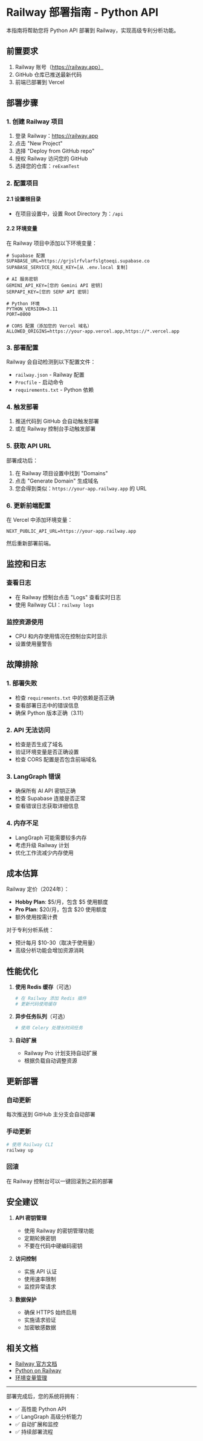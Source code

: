 # Railway 部署指南 - Python API

本指南将帮助您将 Python API 部署到 Railway，实现高级专利分析功能。

## 前置要求

1. Railway 账号（https://railway.app）
2. GitHub 仓库已推送最新代码
3. 前端已部署到 Vercel

## 部署步骤

### 1. 创建 Railway 项目

1. 登录 Railway：https://railway.app
2. 点击 "New Project"
3. 选择 "Deploy from GitHub repo"
4. 授权 Railway 访问您的 GitHub
5. 选择您的仓库：`reExamTest`

### 2. 配置项目

#### 2.1 设置根目录
- 在项目设置中，设置 Root Directory 为：`/api`

#### 2.2 环境变量
在 Railway 项目中添加以下环境变量：

```env
# Supabase 配置
SUPABASE_URL=https://grjslrfvlarfslgtoeqi.supabase.co
SUPABASE_SERVICE_ROLE_KEY=[从 .env.local 复制]

# AI 服务密钥
GEMINI_API_KEY=[您的 Gemini API 密钥]
SERPAPI_KEY=[您的 SERP API 密钥]

# Python 环境
PYTHON_VERSION=3.11
PORT=8000

# CORS 配置（添加您的 Vercel 域名）
ALLOWED_ORIGINS=https://your-app.vercel.app,https://*.vercel.app
```

### 3. 部署配置

Railway 会自动检测到以下配置文件：
- `railway.json` - Railway 配置
- `Procfile` - 启动命令
- `requirements.txt` - Python 依赖

### 4. 触发部署

1. 推送代码到 GitHub 会自动触发部署
2. 或在 Railway 控制台手动触发部署

### 5. 获取 API URL

部署成功后：
1. 在 Railway 项目设置中找到 "Domains"
2. 点击 "Generate Domain" 生成域名
3. 您会得到类似：`https://your-app.railway.app` 的 URL

### 6. 更新前端配置

在 Vercel 中添加环境变量：
```
NEXT_PUBLIC_API_URL=https://your-app.railway.app
```

然后重新部署前端。

## 监控和日志

### 查看日志
- 在 Railway 控制台点击 "Logs" 查看实时日志
- 使用 Railway CLI：`railway logs`

### 监控资源使用
- CPU 和内存使用情况在控制台实时显示
- 设置使用量警告

## 故障排除

### 1. 部署失败
- 检查 `requirements.txt` 中的依赖是否正确
- 查看部署日志中的错误信息
- 确保 Python 版本正确（3.11）

### 2. API 无法访问
- 检查是否生成了域名
- 验证环境变量是否正确设置
- 检查 CORS 配置是否包含前端域名

### 3. LangGraph 错误
- 确保所有 AI API 密钥正确
- 检查 Supabase 连接是否正常
- 查看错误日志获取详细信息

### 4. 内存不足
- LangGraph 可能需要较多内存
- 考虑升级 Railway 计划
- 优化工作流减少内存使用

## 成本估算

Railway 定价（2024年）：
- **Hobby Plan**: $5/月，包含 $5 使用额度
- **Pro Plan**: $20/月，包含 $20 使用额度
- 额外使用按需计费

对于专利分析系统：
- 预计每月 $10-30（取决于使用量）
- 高级分析功能会增加资源消耗

## 性能优化

1. **使用 Redis 缓存**（可选）
   ```python
   # 在 Railway 添加 Redis 插件
   # 更新代码使用缓存
   ```

2. **异步任务队列**（可选）
   ```python
   # 使用 Celery 处理长时间任务
   ```

3. **自动扩展**
   - Railway Pro 计划支持自动扩展
   - 根据负载自动调整资源

## 更新部署

### 自动更新
每次推送到 GitHub 主分支会自动部署

### 手动更新
```bash
# 使用 Railway CLI
railway up
```

### 回滚
在 Railway 控制台可以一键回滚到之前的部署

## 安全建议

1. **API 密钥管理**
   - 使用 Railway 的密钥管理功能
   - 定期轮换密钥
   - 不要在代码中硬编码密钥

2. **访问控制**
   - 实施 API 认证
   - 使用速率限制
   - 监控异常请求

3. **数据保护**
   - 确保 HTTPS 始终启用
   - 实施请求验证
   - 加密敏感数据

## 相关文档

- [Railway 官方文档](https://docs.railway.app)
- [Python on Railway](https://docs.railway.app/guides/python)
- [环境变量管理](https://docs.railway.app/guides/variables)

---

部署完成后，您的系统将拥有：
- ✅ 高性能 Python API
- ✅ LangGraph 高级分析能力
- ✅ 自动扩展和监控
- ✅ 持续部署流程
